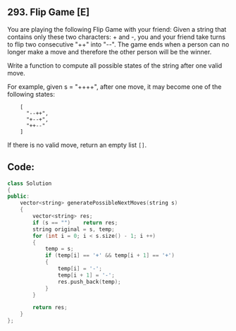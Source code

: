 ## 293. Flip Game [E]
You are playing the following Flip Game with your friend: Given a string that contains only these two characters: + and -, you and your friend take turns to flip two consecutive "++" into "--". The game ends when a person can no longer make a move and therefore the other person will be the winner.

Write a function to compute all possible states of the string after one valid move.

For example, given s = "++++", after one move, it may become one of the following states:

```
    [
      "--++",
      "+--+",
      "++--"
    ]
```
If there is no valid move, return an empty list `[]`.

## Code:
```c++
class Solution 
{
public:
    vector<string> generatePossibleNextMoves(string s) 
    {
        vector<string> res;
        if (s == "")    return res;
        string original = s, temp;
        for (int i = 0; i < s.size() - 1; i ++)
        {
            temp = s;
            if (temp[i] == '+' && temp[i + 1] == '+')
            {
                temp[i] = '-';
                temp[i + 1] = '-';
                res.push_back(temp);
            }
        }

        return res;
    }
};
```
